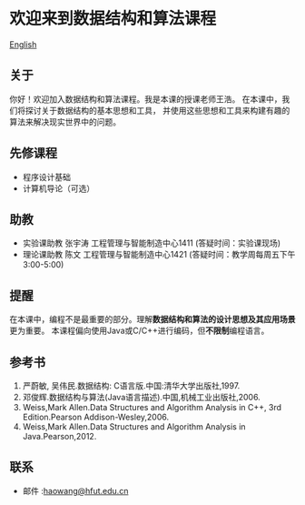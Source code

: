 # 欢迎来到数据结构和算法课程

[English](readme_en.md)

## 关于

你好！欢迎加入数据结构和算法课程。我是本课的授课老师王浩。
在本课中，我们将探讨关于数据结构的基本思想和工具，
并使用这些思想和工具来构建有趣的算法来解决现实世界中的问题。

## 先修课程

- 程序设计基础
- 计算机导论（可选）

## 助教

- 实验课助教 张宇涛 工程管理与智能制造中心1411 (答疑时间：实验课现场)
- 理论课助教 陈文  工程管理与智能制造中心1421 (答疑时间：教学周每周五下午3:00-5:00)

## 提醒

在本课中，编程不是最重要的部分。理解**数据结构和算法的设计思想及其应用场景**更为重要。
本课程偏向使用Java或C/C++进行编码，但**不限制**编程语言。

## 参考书

1. 严蔚敏, 吴伟民.数据结构: C语言版.中国:清华大学出版社,1997.
2. 邓俊辉.数据结构与算法(Java语言描述).中国,机械工业出版社,2006.
3. Weiss,Mark Allen.Data Structures and Algorithm Analysis in C++, 3rd Edition.Pearson Addison-Wesley,2006.
4. Weiss,Mark Allen.Data Structures and Algorithm Analysis in Java.Pearson,2012.

## 联系

- 邮件 :[haowang@hfut.edu.cn](mailto:haowang@hfut.edu.cn)